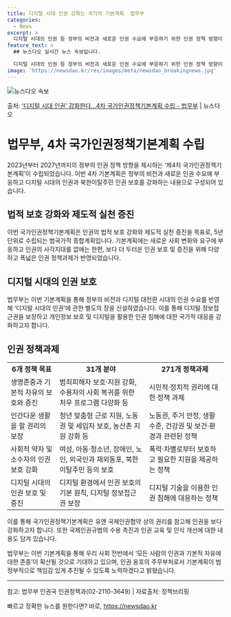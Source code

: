 ```yaml
---
title: 디지털 시대 인권 강화는 국가의 기본계획  법무부
categories:
  - News
excerpt: >
  디지털 시대의 인권 등 정부의 비전과 새로운 인권 수요에 부응하기 위한 인권 정책 방향이 담긴 기본계획이 수…
feature_text: >
  ## 뉴스다오 실시간 뉴스 속보입니다.

  디지털 시대의 인권 등 정부의 비전과 새로운 인권 수요에 부응하기 위한 인권 정책 방향이 담긴 기본계획이 수…
image: 'https://newsdao.kr/res/images/meta/newsdao_breakingnews.jpg'
---
```


![뉴스다오 속보](https://newsdao.kr/res/images/meta/newsdao_breakingnews.jpg)

<p>출처: <a href="https://newsdao.kr/3445" rel="dofollow">‘디지털 시대 인권’ 강화한다…4차 국가인권정책기본계획 수립 - 법무부</a> | 뉴스다오</p>

<h1>법무부, 4차 국가인권정책기본계획 수립</h1>

<p data-ke-size="size16">2023년부터 2027년까지의 정부의 인권 정책 방향을 제시하는 ‘제4차 국가인권정책기본계획’이 수립되었습니다. 이번 4차 기본계획은 정부의 비전과 새로운 인권 수요에 부응하고 디지털 시대의 인권과 북한이탈주민 인권 보호를 강화하는 내용으로 구성되어 있습니다.</p>

<h2>법적 보호 강화와 제도적 실천 증진</h2>

<p data-ke-size="size16">이번 국가인권정책기본계획은 인권의 법적 보호 강화와 제도적 실천 증진을 목표로, 5년 단위로 수립되는 범국가적 종합계획입니다. 기본계획에는 새로운 사회 변화와 요구에 부응하고 인권의 사각지대를 없애는 한편, 보다 더 두터운 인권 보호 및 증진을 위해 다양하고 폭넓은 인권 정책과제가 반영되었습니다.</p>

<h2>디지털 시대의 인권 보호</h2>

<p data-ke-size="size16">법무부는 이번 기본계획을 통해 정부의 비전과 디지털 대전환 시대의 인권 수요를 반영해 ‘디지털 시대의 인권’에 관한 별도의 장을 신설하였습니다. 이를 통해 디지털 정보접근권을 보장하고 개인정보 보호 및 디지털을 활용한 인권 침해에 대한 국가적 대응을 강화하고자 합니다.</p>

<h2>인권 정책과제</h2>

<table>
  <tr>
    <td style="text-align: center; height: 17px;"><b>6개 정책 목표</b></td>
    <td style="text-align: center; height: 17px;"><b>31개 분야</b></td>
    <td style="text-align: center; height: 17px;"><b>271개 정책과제</b></td>
  </tr>
  <tr>
    <td>생명존중과 기본적 자유의 보호와 증진</td>
    <td>범죄피해자 보호·지원 강화, 수용자의 사회 복귀를 위한 처우 프로그램 다양화 등</td>
    <td>시민적·정치적 권리에 대한 정책 과제</td>
  </tr>
  <tr>
    <td>인간다운 생활을 할 권리의 보장</td>
    <td>청년 맞춤형 근로 지원, 노동권 및 세입자 보호, 농산촌 지원 강화 등</td>
    <td>노동권, 주거 안정, 생활 수준, 건강권 및 보건·환경과 관련된 정책</td>
  </tr>
  <tr>
    <td>사회적 약자 및 소수자의 인권보호 강화</td>
    <td>여성, 아동·청소년, 장애인, 노인, 외국인과 재외동포, 북한이탈주민 등의 보호</td>
    <td>폭력·차별로부터 보호하고 필요한 지원을 제공하는 정책</td>
  </tr>
  <tr>
    <td>디지털 시대의 인권 보호 및 증진</td>
    <td>디지털 환경에서 인권 보호의 기본 원칙, 디지털 정보접근권 보장</td>
    <td>디지털 기술을 이용한 인권 침해에 대응하는 정책</td>
  </tr>
</table>

<p data-ke-size="size16">이를 통해 국가인권정책기본계획은 유엔 국제인권협약 상의 권리를 참고해 인권을 보다 강화하고자 합니다. 또한 국제인권규범의 수용 촉진과 인권 교육 및 인식 개선에 대한 내용도 담겨 있습니다.</p>

<p data-ke-size="size16">법무부는 이번 기본계획을 통해 우리 사회 전반에서 ‘모든 사람의 인권과 기본적 자유에 대한 존중’이 확산될 것으로 기대하고 있으며, 인권 옹호의 주무부처로서 기본계획이 범정부적으로 책임감 있게 추진될 수 있도록 노력하겠다고 밝혔습니다.</p>

<hr>

<p data-ke-size="size16">참고: 법무부 인권국 인권정책과(02-2110-3649) | 자료출처: 정책브리핑</p> 

빠르고 정확한 뉴스를 원한다면? 바로, <a href="https://newsdao.kr" rel="dofollow">https://newsdao.kr</a>


